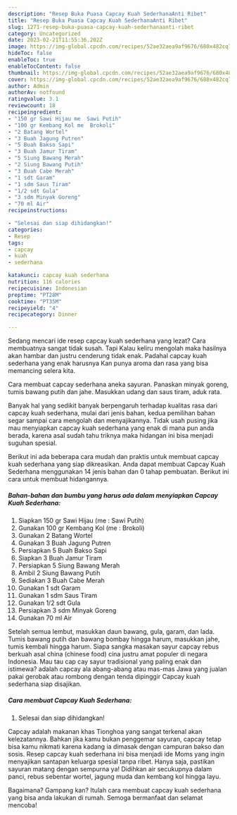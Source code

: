 ```yaml
---
description: "Resep Buka Puasa Capcay Kuah SederhanaAnti Ribet"
title: "Resep Buka Puasa Capcay Kuah SederhanaAnti Ribet"
slug: 1271-resep-buka-puasa-capcay-kuah-sederhanaanti-ribet
category: Uncategorized
date: 2023-02-21T11:55:36.202Z
image: https://img-global.cpcdn.com/recipes/52ae32aea9af9676/680x482cq70/capcay-kuah-sederhana-foto-resep-utama.jpg
hideToc: false
enableToc: true
enableTocContent: false
thumbnail: https://img-global.cpcdn.com/recipes/52ae32aea9af9676/680x482cq70/capcay-kuah-sederhana-foto-resep-utama.jpg
cover: https://img-global.cpcdn.com/recipes/52ae32aea9af9676/680x482cq70/capcay-kuah-sederhana-foto-resep-utama.jpg
author: Admin
authorAv: notfound
ratingvalue: 3.1
reviewcount: 18
recipeingredient:
- "150 gr Sawi Hijau me  Sawi Putih"
- "100 gr Kembang Kol me  Brokoli"
- "2 Batang Wortel"
- "3 Buah Jagung Putren"
- "5 Buah Bakso Sapi"
- "3 Buah Jamur Tiram"
- "5 Siung Bawang Merah"
- "2 Siung Bawang Putih"
- "3 Buah Cabe Merah"
- "1 sdt Garam"
- "1 sdm Saus Tiram"
- "1/2 sdt Gula"
- "3 sdm Minyak Goreng"
- "70 ml Air"
recipeinstructions:

- "Selesai dan siap dihidangkan!"
categories:
- Resep
tags:
- capcay
- kuah
- sederhana

katakunci: capcay kuah sederhana 
nutrition: 116 calories
recipecuisine: Indonesian
preptime: "PT28M"
cooktime: "PT35M"
recipeyield: "4"
recipecategory: Dinner

---
```



Sedang mencari ide resep capcay kuah sederhana yang lezat? Cara membuatnya sangat tidak susah. Tapi Kalau keliru mengolah maka hasilnya akan hambar dan justru cenderung tidak enak. Padahal capcay kuah sederhana yang enak harusnya Kan punya aroma dan rasa yang bisa memancing selera kita.


Cara membuat capcay sederhana aneka sayuran. Panaskan minyak goreng, tumis bawang putih dan jahe. Masukkan udang dan saus tiram, aduk rata.

Banyak hal yang sedikit banyak berpengaruh terhadap kualitas rasa dari capcay kuah sederhana, mulai dari jenis bahan, kedua pemilihan bahan segar sampai cara mengolah dan menyajikannya. Tidak usah pusing jika mau menyiapkan capcay kuah sederhana yang enak di mana pun anda berada, karena asal sudah tahu triknya maka hidangan ini bisa menjadi suguhan spesial.


Berikut ini ada beberapa cara mudah dan praktis untuk membuat capcay kuah sederhana yang siap dikreasikan. Anda dapat membuat Capcay Kuah Sederhana menggunakan 14 jenis bahan dan 0 tahap pembuatan. Berikut ini cara untuk membuat hidangannya.

<!--inarticleads1-->

##### Bahan-bahan dan bumbu yang harus ada dalam menyiapkan Capcay Kuah Sederhana:

1. Siapkan 150 gr Sawi Hijau (me : Sawi Putih)
1. Gunakan 100 gr Kembang Kol (me : Brokoli)
1. Gunakan 2 Batang Wortel
1. Gunakan 3 Buah Jagung Putren
1. Persiapkan 5 Buah Bakso Sapi
1. Siapkan 3 Buah Jamur Tiram
1. Persiapkan 5 Siung Bawang Merah
1. Ambil 2 Siung Bawang Putih
1. Sediakan 3 Buah Cabe Merah
1. Gunakan 1 sdt Garam
1. Gunakan 1 sdm Saus Tiram
1. Gunakan 1/2 sdt Gula
1. Persiapkan 3 sdm Minyak Goreng
1. Gunakan 70 ml Air


Setelah semua lembut, masukkan daun bawang, gula, garam, dan lada. Tumis bawang putih dan bawang bombay hingga harum, masukkan jahe, tumis kembali hingga harum. Siapa sangka masakan sayur capcay rebus berkuah asal china (chinese food) cina justru amat populer di negara Indonesia. Mau tau cap cay sayur tradisional yang paling enak dan istimewa? adalah capcay ala abang-abang atau mas-mas Jawa yang jualan pakai gerobak atau rombong dengan tenda dipinggir Capcay kuah sederhana siap disajikan. 

<!--inarticleads2-->

##### Cara membuat Capcay Kuah Sederhana:


1. Selesai dan siap dihidangkan!

Capcay adalah makanan khas Tionghoa yang sangat terkenal akan kelezatannya. Bahkan jika kamu bukan penggemar sayuran, capcay tetap bisa kamu nikmati karena kadang ia dimasak dengan campuran bakso dan sosis. Resep capcay kuah sederhana ini bisa menjadi ide Moms yang ingin menyajikan santapan keluarga spesial tanpa ribet. Hanya saja, pastikan sayuran matang dengan sempurna ya! Didihkan air secukupnya dalam panci, rebus sebentar wortel, jagung muda dan kembang kol hingga layu. 

Bagaimana? Gampang kan? Itulah cara membuat capcay kuah sederhana yang bisa anda lakukan di rumah. Semoga bermanfaat dan selamat mencoba!
